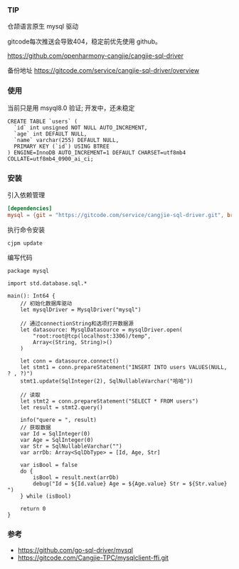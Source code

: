 ### TIP

仓颉语言原生 mysql 驱动


gitcode每次推送会导致404，稳定前优先使用 github。

https://github.com/openharmony-cangjie/cangjie-sql-driver

备份地址 https://gitcode.com/service/cangjie-sql-driver/overview

### 使用

当前只是用 msyql8.0 验证; 开发中，还未稳定

````
CREATE TABLE `users` (
  `id` int unsigned NOT NULL AUTO_INCREMENT,
  `age` int DEFAULT NULL,
  `name` varchar(255) DEFAULT NULL,
  PRIMARY KEY (`id`) USING BTREE
) ENGINE=InnoDB AUTO_INCREMENT=1 DEFAULT CHARSET=utf8mb4 COLLATE=utf8mb4_0900_ai_ci;
````

### 安装

引入依赖管理
````toml
[dependencies]
mysql = {git = "https://gitcode.com/service/cangjie-sql-driver.git", branch = "main", version = "0.0.1"}
````
执行命令安装
````shell
cjpm update
````

编写代码
````cj
package mysql

import std.database.sql.*

main(): Int64 {
    // 初始化数据库驱动
    let mysqlDriver = MysqlDriver("mysql")

    // 通过connectionString和选项打开数据源
    let datasource: MysqlDatasource = mysqlDriver.open(
        "root:root@tcp(localhost:3306)/temp",
        Array<(String, String)>()
    )

    let conn = datasource.connect()
    let stmt1 = conn.prepareStatement("INSERT INTO users VALUES(NULL, ? , ?)")
    stmt1.update(SqlInteger(2), SqlNullableVarchar("哈哈"))

    // 读取
    let stmt2 = conn.prepareStatement("SELECT * FROM users")
    let result = stmt2.query()

    info("quere = ", result)
    // 获取数据
    var Id = SqlInteger(0)
    var Age = SqlInteger(0)
    var Str = SqlNullableVarchar("")
    var arrDb: Array<SqlDbType> = [Id, Age, Str]

    var isBool = false
    do {
    	isBool = result.next(arrDb)
        debug("Id = ${Id.value} Age = ${Age.value} Str = ${Str.value} ")
    } while (isBool)

    return 0
}

````

### 参考

- https://github.com/go-sql-driver/mysql
- https://gitcode.com/Cangjie-TPC/mysqlclient-ffi.git
